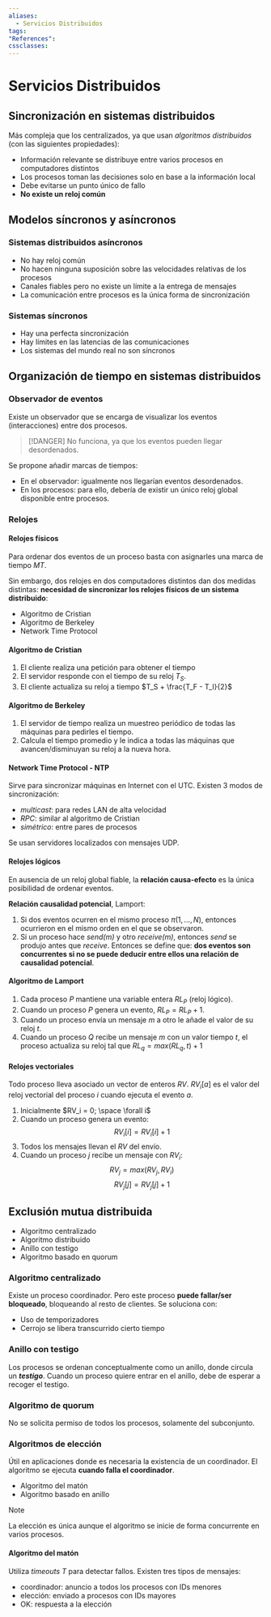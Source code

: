 ```yaml
---
aliases:
  - Servicios Distribuidos
tags:
"References":
cssclasses:
---
```

# Servicios Distribuidos

## Sincronización en sistemas distribuidos

Más compleja que los centralizados, ya que usan *algoritmos distribuidos* (con las siguientes propiedades):

- Información relevante se distribuye entre varios procesos en computadores distintos
- Los procesos toman las decisiones solo en base a la información local
- Debe evitarse un punto único de fallo
- **No existe un reloj común**

## Modelos síncronos y asíncronos

### Sistemas distribuidos asíncronos

- No hay reloj común
- No hacen ninguna suposición sobre las velocidades relativas de los procesos
- Canales fiables pero no existe un límite a la entrega de mensajes
- La comunicación entre procesos es la única forma de sincronización

### Sistemas síncronos

- Hay una perfecta sincronización
- Hay límites en las latencias de las comunicaciones
- Los sistemas del mundo real no son síncronos 

## Organización de tiempo en sistemas distribuidos

### Observador de eventos

Existe un observador que se encarga de visualizar los eventos (interacciones) entre dos procesos. 

>[!DANGER]
>No funciona, ya que los eventos pueden llegar desordenados.

Se propone añadir marcas de tiempos:
- En el observador: igualmente nos llegarían eventos desordenados.
- En los procesos: para ello, debería de existir un único reloj global disponible entre procesos.

### Relojes

#### Relojes físicos

Para ordenar dos eventos de un proceso basta con asignarles una marca de tiempo $MT$.

Sin embargo, dos relojes en dos computadores distintos dan dos medidas distintas: **necesidad de sincronizar los relojes físicos de un sistema distribuido**:
- Algoritmo de Cristian
- Algoritmo de Berkeley
- Network Time Protocol

#### Algoritmo de Cristian

1. El cliente realiza una petición para obtener el tiempo
2. El servidor responde con el tiempo de su reloj $T_S$.
3. El cliente actualiza su reloj a tiempo $T_S + \frac{T_F - T_I}{2}$

#### Algoritmo de Berkeley

1. El servidor de tiempo realiza un muestreo periódico de todas las máquinas para pedirles el tiempo.
2. Calcula el tiempo promedio y le indica a todas las máquinas que avancen/disminuyan su reloj a la nueva hora.

#### Network Time Protocol - NTP

Sirve para sincronizar máquinas en Internet con el UTC. Existen 3 modos de sincronización:

- *multicast*: para redes LAN de alta velocidad
- *RPC*: similar al algoritmo de Cristian
- *simétrico*: entre pares de procesos

Se usan servidores localizados con mensajes UDP.
#### Relojes lógicos

En ausencia de un reloj global fiable, la **relación causa-efecto** es la única posibilidad de ordenar eventos.

**Relación causalidad potencial**, Lamport:
1. Si dos eventos ocurren en el mismo proceso $\pi(1,..., N)$, entonces ocurrieron en el mismo orden en el que se observaron.
2. Si un proceso hace *send(m)* y otro *receive(m)*, entonces *send* se produjo antes que *receive*.
Entonces se define que: **dos eventos son concurrentes si no se puede deducir entre ellos una relación de causalidad potencial**.

#### Algoritmo de Lamport

1. Cada proceso $P$ mantiene una variable entera $RL_P$ (reloj lógico).
2. Cuando un proceso $P$ genera un evento, $RL_P = RL_P + 1$.
3. Cuando un proceso envía un mensaje $m$ a otro le añade el valor de su reloj $t$.
4. Cuando un proceso $Q$ recibe un mensaje $m$ con un valor tiempo $t$, el proceso actualiza su reloj tal que $RL_q = max(RL_q,t) + 1$
#### Relojes vectoriales

Todo proceso lleva asociado un vector de enteros $RV$.
$RV_i[a]$ es el valor del reloj vectorial del proceso $i$ cuando ejecuta el evento $a$.

1. Inicialmente $RV_i = 0; \space \forall i$
2. Cuando un proceso genera un evento: $$RV_i[i] = RV_i[i] + 1$$
3. Todos los mensajes llevan el $RV$ del envío.
4. Cuando un proceso $j$ recibe un mensaje con $RV_i$: $$RV_j = max(RV_j, RV_i)$$ $$RV_j[j] = RV_j[j] + 1$$
## Exclusión mutua distribuida

- Algoritmo centralizado
- Algoritmo distribuido
- Anillo con testigo
- Algoritmo basado en quorum

### Algoritmo centralizado

Existe un proceso coordinador. Pero este proceso **puede fallar/ser bloqueado**, bloqueando al resto de clientes. Se soluciona con:
- Uso de temporizadores
- Cerrojo se libera transcurrido cierto tiempo

### Anillo con testigo

Los procesos se ordenan conceptualmente como un anillo, donde circula un ***testigo***. Cuando un proceso quiere entrar en el anillo, debe de esperar a recoger el testigo. 

### Algoritmo de quorum

No se solicita permiso de todos los procesos, solamente del subconjunto.

### Algoritmos de elección

Útil en aplicaciones donde es necesaria la existencia de un coordinador. El algoritmo se ejecuta **cuando falla el coordinador**.

- Algoritmo del matón
- Algoritmo basado en anillo

>[!NOTE]
>La elección es única aunque el algoritmo se inicie de forma concurrente en varios procesos.

#### Algoritmo del matón

Utiliza *timeouts* $T$ para detectar fallos. Existen tres tipos de mensajes:
- coordinador: anuncio a todos los procesos con IDs menores
- elección: enviado a procesos con IDs mayores
- OK: respuesta a la elección